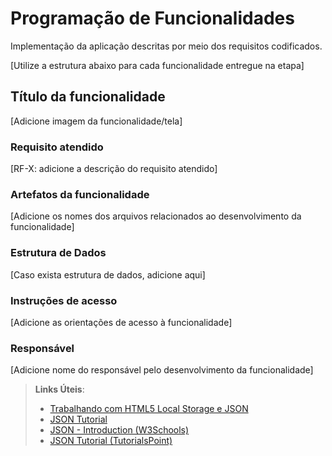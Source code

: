 # Programação de Funcionalidades

Implementação da aplicação descritas por meio dos requisitos codificados.

[Utilize a estrutura abaixo para cada funcionalidade entregue na etapa]

## Título da funcionalidade

[Adicione imagem da funcionalidade/tela]

### Requisito atendido

[RF-X: adicione a descrição do requisito atendido]

### Artefatos da funcionalidade

[Adicione os nomes dos arquivos relacionados ao desenvolvimento da funcionalidade]

### Estrutura de Dados

[Caso exista estrutura de dados, adicione aqui]

### Instruções de acesso

[Adicione as orientações de acesso à funcionalidade]

### Responsável

[Adicione nome do responsável pelo desenvolvimento da funcionalidade]

> **Links Úteis**:
>
> - [Trabalhando com HTML5 Local Storage e JSON](https://www.devmedia.com.br/trabalhando-com-html5-local-storage-e-json/29045)
> - [JSON Tutorial](https://www.w3resource.com/JSON)
> - [JSON - Introduction (W3Schools)](https://www.w3schools.com/js/js_json_intro.asp)
> - [JSON Tutorial (TutorialsPoint)](https://www.tutorialspoint.com/json/index.htm)
